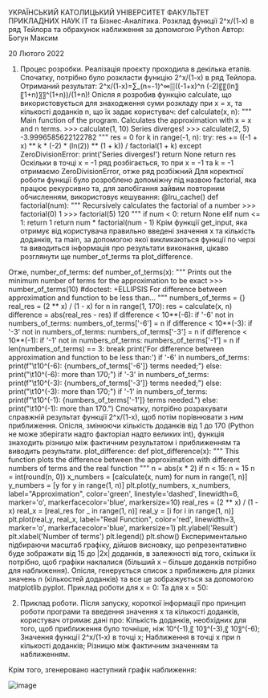 УКРАЇНСЬКИЙ КАТОЛИЦЬКИЙ УНІВЕРСИТЕТ
ФАКУЛЬТЕТ ПРИКЛАДНИХ НАУК
ІТ та Бізнес-Аналітикa. 
Розклад функції  2^x/(1-x) в ряд Тейлора та обрахунок наближення за допомогою Python
                                    	          	 	Автор:
                                                             	Богун Максим    
            
20 Лютого 2022
 

1.   Процес розробки.
	Реалізація проєкту проходила в декілька етапів. Спочатку, потрібно було розкласти функцію  2^x/(1-x)  в ряд Тейлора. Отриманий результат: 2^x/(1-x)=∑_(n=-1)^∞▒((-1+x)^n (-2)〖〖(ln〗⁡〖1+n)〗〗^(1+n))/(1+n)!
 Опісля я розробив функцію calculate, що використовується для знаходження суми розкладу при х = х, та кількості доданків n, що їх задає користувач:
def calculate(x, n):
    """
    Main function of the program.
    Calculates the approximation with x = x and n terms.
    >>> calculate(1, 10)
    Series diverges!
    >>> calculate(2, 5)
    -3.9996585622122782
    """
    res = 0
    for k in range(-1, n):
        try:
            res += ((-1 + x) ** k *
                    (-2) * (ln(2)) ** (1 + k)) / factorial(1 + k)
        except ZeroDivisionError:
            print('Series diverges!')
            return None
    return res
Оскільки в точці х = -1 ряд розбігається, то при х = -1 та k = -1 отримаємо ZeroDivisionError, отже ряд розбіжний
 Для коректної роботи функції було розроблено допоміжну під назвою factorial, яка працює рекурсивно та, для запобігання зайвим повторним обчисленням, використовує кешування:
@lru_cache()
def factorial(num):
    """
    Recursively calculates the factorial of a number
    >>> factorial(0)
    1
    >>> factorial(5)
    120
    """
    if num < 0:
        return None
    elif num <= 1:
        return 1
    return num * factorial(num - 1)
Крім функції get_input, яка отримує від користувача правильно введені значення х та кількість доданків, та main, за допомогою якої викликаються функції по черзі та виводиться інформація про результати виконання, цікаво розглянути ще number_of_terms та plot_difference.

Отже, number_of_terms:
def number_of_terms(x):
    """
    Prints out the minimum number of terms
    for the approximation to be exact
    >>> number_of_terms(10) #doctest: +ELLIPSIS
    For difference between approximation and function to be less than...
    """
    numbers_of_terms = {}
    real_res = (2 ** x) / (1 - x)
    for n in range(1, 170):
        res = calculate(x, n)
        difference = abs(real_res - res)
        if difference < 10**(-6):
            if '-6' not in numbers_of_terms:
                numbers_of_terms['-6'] = n
        if difference < 10**(-3):
            if '-3' not in numbers_of_terms:
                numbers_of_terms['-3'] = n
        if difference < 10**(-1):
            if '-1' not in numbers_of_terms:
                numbers_of_terms['-1'] = n
        if len(numbers_of_terms) == 3:
            break
    print('For difference between approximation and function to be less than:')
    if '-6' in numbers_of_terms:
        print(f"\t10^(-6): {numbers_of_terms['-6']} terms needed;")
    else:
        print("\t10^(-6): more than 170;")
    if '-3' in numbers_of_terms:
        print(f"\t10^(-3): {numbers_of_terms['-3']} terms needed;")
    else:
        print("\t10^(-3): more than 170;")
    if '-1' in numbers_of_terms:
        print(f"\t10^(-1): {numbers_of_terms['-1']} terms needed.")
    else:
        print("\t10^(-1): more than 170.")
Спочатку, потрібно розрахувати справжній результат функції 2^x/(1-x), щоб потім порівнювати з ним приближення. Опісля, змінюючи кількість доданків від 1 до 170 (Python не може зберігати надто факторіал надто великих int), функція знаходить різницю між фактичним результатом і приближенням та виводить результати.
plot_difference:
def plot_difference(x):
    """
    This function plots the difference between the approximation
    with different numbers of terms and the real function
    """
    n = abs(x * 2)
    if n < 15:
        n = 15
    n = int(round(n, 0))
    x_numbers = [calculate(x, num) for num in range(1, n)]
    y_numbers = [y for y in range(1, n)]
    plt.plot(y_numbers, x_numbers, label="Approximation",
             color='green', linestyle='dashed', linewidth=6,
             marker='o', markerfacecolor='blue', markersize=10)
    real_res = (2 ** x) / (1 - x)
    real_x = [real_res for _ in range(1, n)]
    real_y = [i for i in range(1, n)]
    plt.plot(real_y, real_x, label="Real Function", color='red', linewidth=3,
             marker='o', markerfacecolor='blue', markersize=1)
    plt.ylabel('Result')
    plt.xlabel('Number of terms')
    plt.legend()
    plt.show()
Експериментально підбираючи масштаб графіку, дійшов висновку, що репрезентативно буде зображати від 15 до |2x| доданків, в залежності від того, скільки їх потрібно, щоб графіки наклалися (більший х – більше доданків потрібно для наближення).
Опісля, генерується список з приближень для різних значень n (кількостей доданків) та все це зображується за допомогою matplotlib.pyplot.
Приклад роботи для х = 0: 
Та для x = 50:
 
2.   Приклад роботи.
Після запуску, короткої інформації про принцип роботи програми та введення значення x та кількості доданків, користувач отримає дані про:
Кількість доданків, необхідних для того, щоб приближення було точніше, ніж 10^(-1),〖 10〗^(-3),〖 10〗^(-6);
Значення функції 2^x/(1-x) в точці х;
Наближення в точці х при n кількості доданків;
Різницю між фактичним значенням та наближенням.
 
 Крім того, згенеровано наступний графік наближення:
 
 
 

![image](https://user-images.githubusercontent.com/92430278/154859985-f1f48a5e-8fdf-43be-90f7-dc4fe9ca6caa.png)
